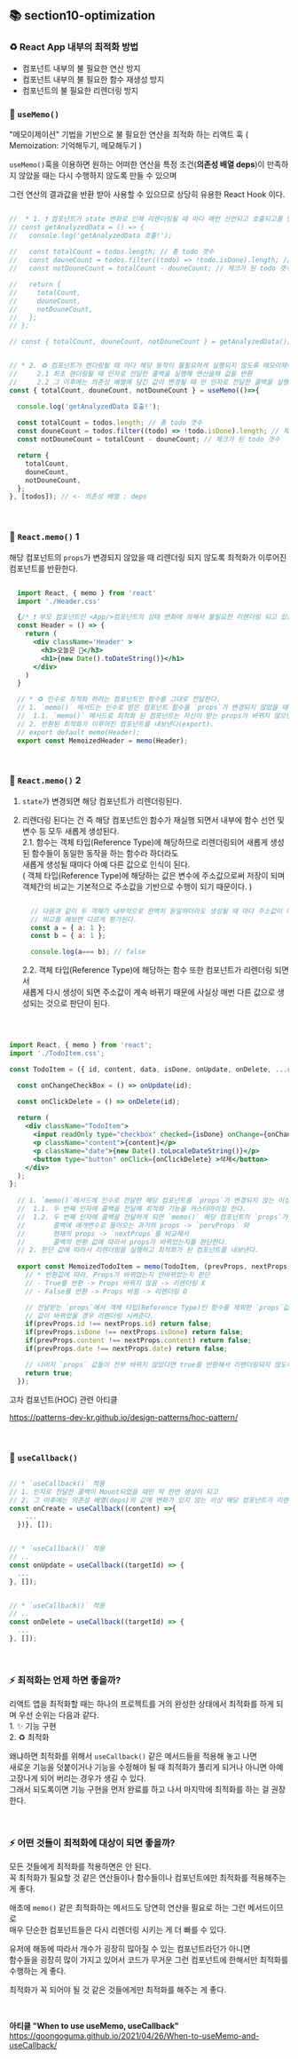 ## 📚 section10-optimization


### ♻️ React App 내부의 최적화 방법

- 컴포넌트 내부의 불 필요한 연산 방지
- 컴포넌트 내부의 불 필요한 함수 재생성 방지
- 컴포넌트의 불 필요한 리렌더링 방지



### 📝 `useMemo()`

  "메모이제이션" 기법을 기반으로 불 필요한 연산을 최적화 하는 리액트 훅
  ( Memoization: 기억해두기, 메모해두기 )

  `useMemo()`훅을 이용하면 원하는 어떠한 연산을
   특정 조건(**의존성 배열 deps**)이 만족하지 않았을 때는 다시 수행하지 않도록 만들 수 있으며

   그런 연산의 결과값을 반환 받아 사용할 수 있으므로 상당히 유용한 React Hook 이다.

  ```jsx

  //  * 1. ❗️ 컴포넌트가 state 변화로 인해 리렌더링될 때 마다 매번 선언되고 호출되고를 반복하고 있다.
  // const getAnalyzedData = () => {
  //   console.log('getAnalyzedData 호출!');
    
  //   const totalCount = todos.length; // 총 todo 갯수
  //   const douneCount = todos.filter((todo) => !todo.isDone).length; // 체크가 안된 todo 갯수
  //   const notDouneCount = totalCount - douneCount; // 체크가 된 todo 갯수

  //   return {
  //     totalCount,
  //     douneCount,
  //     notDouneCount,
  //   };
  // };

  // const { totalCount, douneCount, notDouneCount } = getAnalyzedData();


  // * 2. ♻️ 컴포넌트가 렌더링될 때 마다 해당 동작이 불필요하게 실행되지 않도록 메모이제이션
  //     2.1 최초 렌더링될 때 인자로 전달한 콜백을 실행해 연산을해 값을 반환
  //     2.2 그 이후에는 의존성 배열에 담긴 값이 변경될 때 만 인자로 전달한 콜백을 실행해서 연산을 해 값을 반환한다.
  const { totalCount, douneCount, notDouneCount } = useMemo(()=>{

    console.log('getAnalyzedData 호출!');
    
    const totalCount = todos.length; // 총 todo 갯수
    const douneCount = todos.filter((todo) => !todo.isDone).length; // 체크가 안된 todo 갯수
    const notDouneCount = totalCount - douneCount; // 체크가 된 todo 갯수

    return {
      totalCount,
      douneCount,
      notDouneCount,
    };
  }, [todos]); // <- 의존성 배열 : deps  

  ```

<br>


### 📝 `React.memo()` 1

  해당 컴포넌트의 `props`가 변경되지 않았을 때 리렌더링 되지 않도록 최적화가 이루어진 컴포넌트를 반환한다.

  ```jsx

    import React, { memo } from 'react'
    import './Header.css'

    {/* ❗️ 부모 컴포넌트인 <App/>컴포넌트의 상태 변화에 의해서 불필요한 리렌더링 되고 있는 상황 */}
    const Header = () => {
      return (
        <div className='Header' >
          <h3>오늘은 📆</h3>
          <h1>{new Date().toDateString()}</h1>
        </div>
      )
    }

    // * ♻️ 인수로 최적화 하려는 컴포넌트인 함수를 그대로 전달한다.
    // 1. `memo()` 메서드는 인수로 받은 컴포넌트 함수를 `props`가 변경되지 않았을 때에는 리렌더링 하지 않도록 최적화해서 반환한다.
    //  1.1. `memo()` 메서드로 최적화 된 컴포넌트는 자신이 받는 props가 바뀌지 않으면 다시는 리렌더링이 발생되지 않는다.
    // 2. 반환된 최적화가 이루어진 컴포넌트를 내보낸다(export).
    // export default memo(Header);
    export const MemoizedHeader = memo(Header);

  ```

  <br>

  
  ###  📝 `React.memo()` 2


  1. `state`가 변경되면 해당 컴포넌트가 리렌더링된다.   
  2. 리렌더링 된다는 건 즉 해당 컴포넌트인 함수가 재실행 되면서 내부에 함수 선언 및 변수 등 모두 새롭게 생성된다.   
    2.1. 함수는 객체 타입(Reference Type)에 해당하므로 리렌더링되어 새롭게 생성된 함수들이 동일한 동작을 하는 함수라 하더라도   
          새롭게 생성될 때마다 아예 다른 값으로 인식이 된다.             
          ( 객체 타입(Reference Type)에 해당하는 값은 변수에 주소값으로써 저장이 되며    
            객체간의 비교는 기본적으로 주소값을 기반으로 수행이 되기 때문이다. )
      
      ```jsx

        // 다음과 같이 두 객체가 내부적으로 완벽히 동일하더라도 생성될 때 마다 주소값이 다르기 때문에
        // 비교를 해보면 다르게 평가된다.
        const a = { a: 1 };
        const b = { a: 1 };

        console.log(a=== b); // false

      ```      


      2.2. 객체 타입(Reference Type)에 해당하는 함수 또한 컴포넌트가 리렌더링 되면서   
            새롭게 다시 생성이 되면 주소값이 계속 바뀌기 때문에 사실상 매번 다른 값으로 생성되는 것으로 판단이 된다.




  <br>

  ```jsx

  import React, { memo } from 'react';
  import './TodoItem.css';

  const TodoItem = ({ id, content, data, isDone, onUpdate, onDelete, ...rest}) => {  

    const onChangeCheckBox = () => onUpdate(id);

    const onClickDelete = () => onDelete(id);
    
    return (
      <div className="TodoItem">
        <input readOnly type="checkbox" checked={isDone} onChange={onChangeCheckBox} /> 
        <p className="content">{content}</p>
        <p className="date">{new Date().toLocaleDateString()}</p>
        <button type="button" onClick={onClickDelete} >삭제</button>
      </div>
    );
  };
    
    // 1. `memo()`메서드에 인수로 전달한 해당 컴포넌트를 `props`가 변경되지 않는 이상 리렌더링되지 않도록 최적화시켜 반환되도로 한다.
    //  1.1. 두 번째 인자에 콜백을 전달해 최적화 기능을 커스터마이징 한다.
    //  1.2. 두 번째 인자에 콜백을 전달하게 되면 `memo()` 해당 컴포넌트의 `props`가 바뀌었는지 스스로 판단하지 않고
    //       콜백에 매개변수로 들어오는 과거의 props -> `pervProps` 와
    //       현재의 props -> `nextProps`를 비교해서
    //       콜백의 반환 값에 따라서 props가 바뀌었는지를 판단한다.
    // 2. 판단 값에 따라서 리렌더링을 실행하고 최적화가 된 컴포넌트를 내보낸다.    
    
    export const MemoizedTodoItem = memo(TodoItem, (prevProps, nextProps)=>{
      // * 반환값에 따라, Props가 바뀌었는지 안바뀌었는지 판단
      // - True를 반환 -> Props 바뀌지 않음 -> 리렌더링 X
      // - False를 반환 -> Props 바뀜 -> 리렌더링 O

      // 전달받는 `props`에서 객체 타입(Reference Type)인 함수를 제외한 `props`값들을 서로 비교해서 
      // 값이 바뀌었을 경우 리렌더링 시켜준다.
      if(prevProps.id !== nextProps.id) return false;
      if(prevProps.isDone !== nextProps.isDone) return false;
      if(prevProps.content !== nextProps.content) return false;
      if(prevProps.date !== nextProps.date) return false;

      // 나머지 `props` 값들이 전부 바뀌지 않았다면 true를 반환해서 리렌더링되지 않도록 설정
      return true;
    }); 

  ```

  고차 컴포넌트(HOC) 관련 아티클

  https://patterns-dev-kr.github.io/design-patterns/hoc-pattern/



<br>

###  📝 `useCallback()`


  ```jsx

  // * `useCallback()` 적용
  // 1. 인자로 전달한 콜백이 Mount되었을 때만 딱 한번 생성이 되고 
  // 2. 그 이후에는 의존성 배열(deps)의 값에 변화가 있지 않는 이상 해당 컴포넌트가 리렌더링이 된다 하더라도 함수가 다시 생성되지 않는다.
  const onCreate = useCallback((content) =>{
      ...
    })}, []);
  

  // * `useCallback()` 적용
  // ..
  const onUpdate = useCallback((targetId) => { 
    ...
  }, []);    
  
  
  // * `useCallback()` 적용
  // ..
  const onDelete = useCallback((targetId) => {
    ...
  }, []);


  ```


<br>

### ⚡️ 최적화는 언제 하면 좋을까?

  리액트 앱을 최적화할 때는 하나의 프로젝트를 거의 완성한 상태에서 최적화를 하게 되며 우선 순위는 다음과 같다.   
    1. ✨ 기능 구현   
    2. ♻️ 최적화   

  왜냐하면 최적화를 위해서 `useCallback()` 같은 메서드들을 적용해 놓고 나면   
  새로운 기능을 덧붙이거나 기능을 수정해야 될 때 최적화가 풀리게 되거나 아니면 아예 고장나게 되어 버리는 경우가 생길 수 있다.   
  그래서 되도록이면 기능 구현을 먼저 완료를 하고 나서 마지막에 최적화를 하는 걸 권장한다.   

<br>

### ⚡️ 어떤 것들이 최적화에 대상이 되면 좋을까?

  모든 것들에게 최적화를 적용하면은 안 된다.   
  꼭 최적화가 필요할 것 같은 연산들이나 함수들이나 컴포넌트에만 최적화를 적용해주는게 좋다.   
     
  애초에 `memo()` 같은 최적화하는 메서드도 당연히 연산을 필요로 하는 그런 메서드이므로   
  매우 단순한 컴포넌트들은 다시 리렌더링 시키는 게 더 빠를 수 있다.   
     
  유저에 해동에 따라서 개수가 굉장히 많아질 수 있는 컴포넌트라던가 아니면   
  함수들을 굉장히 많이 가지고 있어서 코드가 무거운 그런 컴포넌트에 한해서만 최적화를 수행하는 게 좋다.   
     
  최적화가 꼭 되어야 될 것 같은 것들에게만 최적화를 해주는 게 좋다.   

<br>

**아티클 "When to use useMemo, useCallback"**
https://goongoguma.github.io/2021/04/26/When-to-useMemo-and-useCallback/

